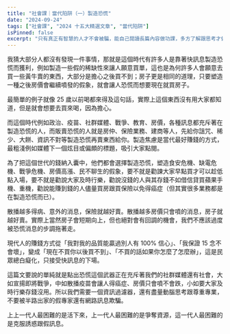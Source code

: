 ```yaml
---
title: "社會課｜當代陷阱（一）製造恐慌"
date: "2024-09-24"
tags: ["社會課", "2024 十五大精選文章", "當代陷阱"]
isPinned: false
excerpt: "只有真正有智慧的人才不會被騙，能自己閱讀長篇內容做功課，多方了解跟思考才做出決定，而不是被情緒煽動"
---
```

我猜大部分人都沒有發現一件事情，那就是這個時代有許多人是靠著快訊息製造恐慌而獲利，例如製造一些假的稀缺性來讓人願意買單，這也是為何許多人會願意去買一些黃牛賣的東西，大部分是擔心之後買不到；房子更是相同的道理，只要塑造一種之後房價會繼續噴發的假象，就會讓人恐慌而想要現在就買房子。

最簡單的例子就像 25 歲以前喝都來得及這句話，實際上這個東西沒有用大家都知道，但是就會想要去買來喝，因為擔心。

而這個時代例如政治、疫苗、社群媒體、戰爭、教育、房價，各種訊息都充斥著在製造恐慌的人，而販賣恐慌的人就是房仲、保險業務、建商等人，先給你詛咒、稀少、大餅、資訊不對等製造恐慌再賣東西給你。製造焦慮是當代最好賺錢的方式，最粗淺例如媒體下一個炫目或偏頗的標題，吸引大家點閱。

為了把這個世代的錢納入囊中，他們都會選擇製造恐慌，塑造食安危機、缺電危機、戰爭危機、房價高漲、民不聊生的假象，要不就是勸諫大家早點買才可以趁低點入場，要不就是勸說大家及時行樂，勸說沒錢的人與其存錢不如借信貸買蘋果手機、重機，勸說能賺到錢的人儘量買房跟買保險以免得癌症（但其實很多業務都是在製造恐慌而已）。

散播越多得病、意外的消息，保險就越好賣。散播越多房價只會噴的消息，房子就越好賣。實際上當然房子會短期向上，但也絕對會有回調的機會，我們不應該過度被恐慌消息的步調拖著走。

現代人的賺錢方式從「我對我的品質能贏過別人有 100% 信心」、「我保證 15 念不會壞」，變成「現在不買你以後買不到」、「不買的話如果你怎麼了怎麼辦」，這是民眾總白癡化，只接受快訊息的下場。

這篇文要說的單純就是點出恐慌這個武器正在充斥著我們的社群媒體還有社會，大如宣揚即將戰爭，中如散播疫苗會讓人得癌症、房價只會噴不會跌，小如要大家及時行樂存錢沒用。所以我們需要一個資訊過濾器，還有盡量動腦思考跟尊重專業，不要被半路出家的假專家還有網路訊息欺騙。

上上一代人最困難的是活下來，上一代人最困難的是爭奪資源，這一代人最困難的是克服誘惑跟假訊息。